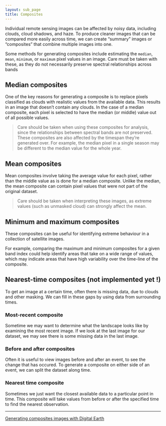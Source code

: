 ```yaml
---
layout: sub_page
title: Composites
---
```


<a href="https://nicolasdeffense.github.io/eo-toolbox/notebooks/D_Composites/composites.html"> <i class="fas fa-eye fa-lg"></i></a>
<a href="https://nicolasdeffense.github.io/eo-toolbox/notebooks/D_Composites/composites.ipynb"> <i class="fas fa-download fa-lg"></i></a>


Individual remote sensing images can be affected by noisy data, including clouds, cloud shadows, and haze. To produce cleaner images that can be compared more easily across time, we can create “summary” images or “composites” that combine multiple images into one.

Some methods for generating composites include estimating the `median`, `mean`, `minimum`, or `maximum` pixel values in an image. Care must be taken with these, as they do not necessarily preserve spectral relationships across bands

## Median composites

One of the key reasons for generating a composite is to replace pixels classified as clouds with realistic values from the available data. This results in an image that doesn’t contain any clouds. In the case of a median composite, each pixel is selected to have the median (or middle) value out of all possible values.

>Care should be taken when using these composites for analysis, since the relationships between spectral bands are not preserved. These composites are also affected by the timespan they’re generated over. For example, the median pixel in a single season may be different to the median value for the whole year.

## Mean composites

Mean composites involve taking the average value for each pixel, rather than the middle value as is done for a median composite. Unlike the median, the mean composite can contain pixel values that were not part of the original dataset.

>Care should be taken when interpreting these images, as extreme values (such as unmasked cloud) can strongly affect the mean.

## Minimum and maximum composites

These composites can be useful for identifying extreme behaviour in a collection of satellite images.

For example, comparing the maximum and minimum composites for a given band index could help identify areas that take on a wide range of values, which may indicate areas that have high variability over the time-line of the composite.

## Nearest-time composites (not implemented yet !)

To get an image at a certain time, often there is missing data, due to clouds and other masking. We can fill in these gaps by using data from surrounding times.

### Most-recent composite

Sometime we may want to determine what the landscape looks like by examining the most recent image. If we look at the last image for our dataset, we may see there is some missing data in the last image.

### Before and after composites

Often it is useful to view images before and after an event, to see the change that has occured. To generate a composite on either side of an event, we can split the dataset along time.

### Nearest time composite

Sometimes we just want the closest available data to a particular point in time. This composite will take values from before or after the specified time to find the nearest observation.

---


[Generating composites images with Digital Earth](https://docs.digitalearthafrica.org/fr/latest/sandbox/notebooks/Frequently_used_code/Generating_composites.html)